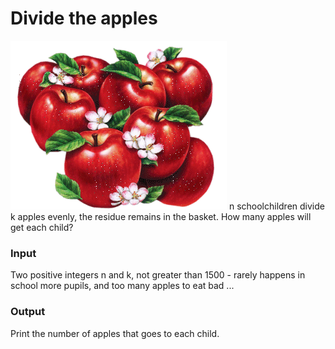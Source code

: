 # Divide the apples
![](apple2.gif)
n schoolchildren divide k apples evenly, the residue remains in the basket. How many apples will get each child?

### Input
Two positive integers n and k, not greater than 1500 - rarely happens in school more pupils, and too many apples to eat bad ...

### Output
Print the number of apples that goes to each child.